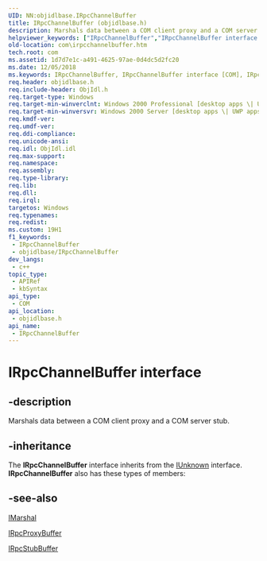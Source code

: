 ```yaml
---
UID: NN:objidlbase.IRpcChannelBuffer
title: IRpcChannelBuffer (objidlbase.h)
description: Marshals data between a COM client proxy and a COM server stub.
helpviewer_keywords: ["IRpcChannelBuffer","IRpcChannelBuffer interface [COM]","IRpcChannelBuffer interface [COM]","described","_com_irpcchannelbuffer","com.irpcchannelbuffer","objidlbase/IRpcChannelBuffer"]
old-location: com\irpcchannelbuffer.htm
tech.root: com
ms.assetid: 1d7d7e1c-a491-4625-97ae-0d4dc5d2fc20
ms.date: 12/05/2018
ms.keywords: IRpcChannelBuffer, IRpcChannelBuffer interface [COM], IRpcChannelBuffer interface [COM],described, _com_irpcchannelbuffer, com.irpcchannelbuffer, objidlbase/IRpcChannelBuffer
req.header: objidlbase.h
req.include-header: ObjIdl.h
req.target-type: Windows
req.target-min-winverclnt: Windows 2000 Professional [desktop apps \| UWP apps]
req.target-min-winversvr: Windows 2000 Server [desktop apps \| UWP apps]
req.kmdf-ver: 
req.umdf-ver: 
req.ddi-compliance: 
req.unicode-ansi: 
req.idl: ObjIdl.idl
req.max-support: 
req.namespace: 
req.assembly: 
req.type-library: 
req.lib: 
req.dll: 
req.irql: 
targetos: Windows
req.typenames: 
req.redist: 
ms.custom: 19H1
f1_keywords:
 - IRpcChannelBuffer
 - objidlbase/IRpcChannelBuffer
dev_langs:
 - c++
topic_type:
 - APIRef
 - kbSyntax
api_type:
 - COM
api_location:
 - objidlbase.h
api_name:
 - IRpcChannelBuffer
---
```


# IRpcChannelBuffer interface


## -description

Marshals data between a COM client proxy and a COM server stub.

## -inheritance

The <b>IRpcChannelBuffer</b> interface inherits from the <a href="/windows/desktop/api/unknwn/nn-unknwn-iunknown">IUnknown</a> interface. <b>IRpcChannelBuffer</b> also has these types of members:

## -see-also

<a href="/windows/desktop/api/objidl/nn-objidl-imarshal">IMarshal</a>



<a href="/windows/desktop/api/objidl/nn-objidl-irpcproxybuffer">IRpcProxyBuffer</a>



<a href="/windows/desktop/api/objidl/nn-objidl-irpcstubbuffer">IRpcStubBuffer</a>
